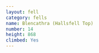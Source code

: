 ```yaml
---
layout: fell
category: fells
name: Blencathra (Hallsfell Top)
number: 14
height: 868
climbed: Yes
---
```

